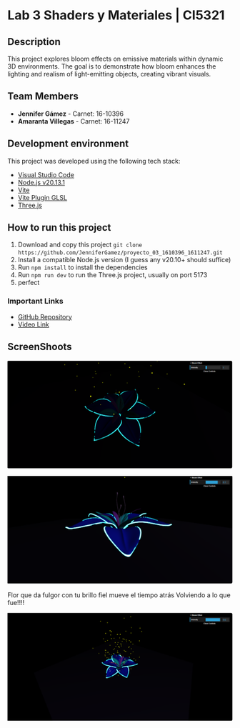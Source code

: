 # Lab 3 Shaders y Materiales | CI5321

## Description 
This project explores bloom effects on emissive materials within dynamic 3D environments. The goal is to demonstrate how bloom enhances the lighting and realism of light-emitting objects, creating vibrant visuals.

## Team Members
- **Jennifer Gámez** - Carnet: 16-10396
- **Amaranta Villegas** - Carnet: 16-11247


## Development environment

This project was developed using the following tech stack:

- [Visual Studio Code](https://code.visualstudio.com/)
- [Node.js v20.13.1](https://nodejs.org/en)
- [Vite](https://vite.dev/)
- [Vite Plugin GLSL](https://www.npmjs.com/package/vite-plugin-glsl)
- [Three.js](https://threejs.org/)

## How to run this project

1. Download and copy this project
    ``git clone https://github.com/JenniferGamez/proyecto_03_1610396_1611247.git ``
2. Install a compatible Node.js version (I guess any v20.10+ should suffice)
3. Run `npm install` to install the dependencies
4. Run `npm run dev` to run the Three.js project, usually on port 5173
5. perfect

### Important Links
- [GitHub Repository](https://github.com/JenniferGamez/proyecto_03_1610396_1611247/) 
- [Video Link](https://drive.google.com/file/d/1YqdSNW6NpUw6Wr6iKTc9ucTA_SgDrpZS/view?usp=drive_link)

## ScreenShoots

![modelo3D_1](./assets/img1.PNG)

![modelo3D_2](./assets/img2.PNG)

Flor que da fulgor con tu brillo fiel mueve el tiempo atrás Volviendo a lo que fue!!!!

![modelo3D_3](./assets/img3.PNG)